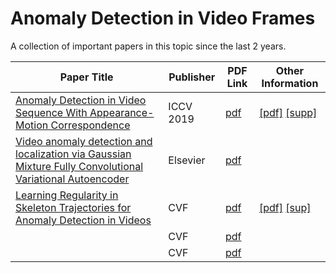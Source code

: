 # Anomaly Detection in Video Frames
A collection of important papers in this topic since the last 2 years.

| Paper Title | Publisher | PDF Link | Other Information |
|-------------|-----------|----------|-------------------|
| [Anomaly Detection in Video Sequence With Appearance-Motion Correspondence](http://openaccess.thecvf.com/content_ICCV_2019/html/Nguyen_Anomaly_Detection_in_Video_Sequence_With_Appearance-Motion_Correspondence_ICCV_2019_paper.html) | ICCV 2019 | [pdf](https://github.com/anishLearnsToCode/cv-anomaly-detection-video-frames/blob/master/cvf/Nguyen_Anomaly_Detection_in_Video_Sequence_With_Appearance-Motion_Correspondence_ICCV_2019_paper.pdf) | [[pdf]](http://openaccess.thecvf.com/content_ICCV_2019/papers/Nguyen_Anomaly_Detection_in_Video_Sequence_With_Appearance-Motion_Correspondence_ICCV_2019_paper.pdf) [[supp]](http://openaccess.thecvf.com/content_ICCV_2019/supplemental/Nguyen_Anomaly_Detection_in_ICCV_2019_supplemental.zip)| 
| [Video anomaly detection and localization via Gaussian Mixture Fully Convolutional Variational Autoencoder](https://www.sciencedirect.com/science/article/pii/S1077314218302674) | Elsevier | [pdf]() | |
| [Learning Regularity in Skeleton Trajectories for Anomaly Detection in Videos](http://openaccess.thecvf.com/content_CVPR_2019/html/Morais_Learning_Regularity_in_Skeleton_Trajectories_for_Anomaly_Detection_in_Videos_CVPR_2019_paper.html) | CVF | [pdf]() | [[pdf]](http://openaccess.thecvf.com/content_CVPR_2019/papers/Morais_Learning_Regularity_in_Skeleton_Trajectories_for_Anomaly_Detection_in_Videos_CVPR_2019_paper.pdf) [[sup]](http://openaccess.thecvf.com/content_CVPR_2019/supplemental/Morais_Learning_Regularity_in_CVPR_2019_supplemental.zip) |
| []() | CVF | [pdf]() | |
| []() | CVF | [pdf]() | |
